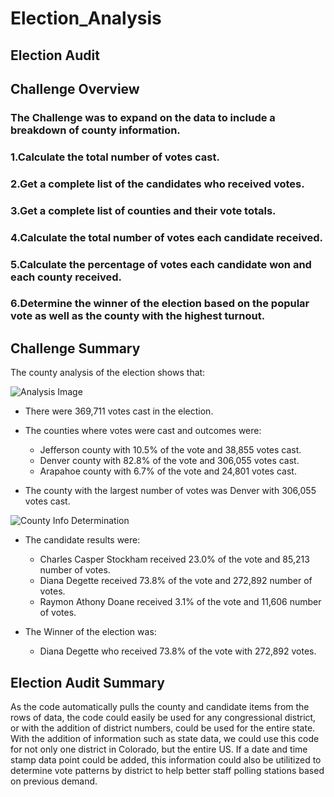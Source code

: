 # Election_Analysis #

## Election Audit ##
 
## **Challenge Overview** ##
### The Challenge was to expand on the data to include a breakdown of county information. ###

### 1.Calculate the total number of votes cast. ###
### 2.Get a complete list of the candidates who received votes. ###
### 3.Get a complete list of counties and their vote totals. ###
### 4.Calculate the total number of votes each candidate received. ###
### 5.Calculate the percentage of votes each candidate won and each county received. ###
### 6.Determine the winner of the election based on the popular vote as well as the county with the highest turnout. ###

## **Challenge Summary** ##
The county analysis of the election shows that:

![Analysis Image](https://user-images.githubusercontent.com/78942457/111059295-83ede700-8462-11eb-9502-0817c789ef67.PNG)

* There were 369,711 votes cast in the election.

* The counties where votes were cast and outcomes were:
  * Jefferson county with 10.5% of the vote and 38,855 votes cast.
  * Denver county with 82.8% of the vote and 306,055 votes cast.
  * Arapahoe county with 6.7% of the vote and 24,801 votes cast.

* The county with the largest number of votes was Denver with 306,055 votes cast.

![County Info Determination](https://user-images.githubusercontent.com/78942457/111059342-d9c28f00-8462-11eb-94d7-c8ca20bbdb32.PNG)

* The candidate results were:
  * Charles Casper Stockham received 23.0% of the vote and 85,213 number of votes.
  * Diana Degette received 73.8% of the vote and 272,892 number of votes.
  * Raymon Athony Doane received 3.1% of the vote and 11,606 number of votes.

* The Winner of the election was:
  * Diana Degette who received 73.8% of the vote with 272,892 votes.

## **Election Audit Summary** ##

As the code automatically pulls the county and candidate items from the rows of data, the code could easily be used for any congressional district, or with the addition of district numbers, could be used for the entire state.  With the addition of information such as state data, we could use this code for not only one district in Colorado, but the entire US.  If a date and time stamp data point could be added, this information could also be utilitized to determine vote patterns by district to help better staff polling stations based on previous demand.
